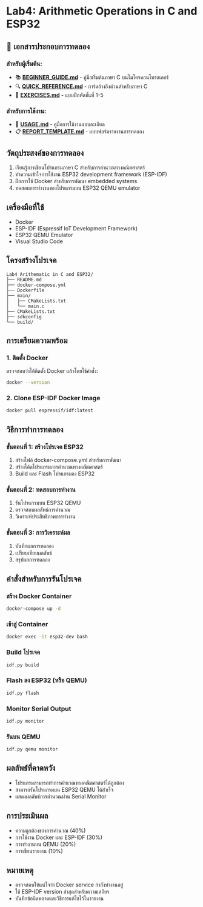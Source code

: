 # Lab4: Arithmetic Operations in C and ESP32

## 📖 เอกสารประกอบการทดลอง

### สำหรับผู้เริ่มต้น:
- 📚 **[BEGINNER_GUIDE.md](BEGINNER_GUIDE.md)** - คู่มือเริ่มต้นภาษา C บนไมโครคอนโทรลเลอร์
- 🔍 **[QUICK_REFERENCE.md](QUICK_REFERENCE.md)** - การ์ดอ้างอิงด่วนสำหรับภาษา C
- 📝 **[EXERCISES.md](EXERCISES.md)** - แบบฝึกหัดขั้นที่ 1-5

### สำหรับการใช้งาน:
- 🚀 **[USAGE.md](USAGE.md)** - คู่มือการใช้งานแบบละเอียด
- 📋 **[REPORT_TEMPLATE.md](REPORT_TEMPLATE.md)** - แบบฟอร์มรายงานการทดลอง

## วัตถุประสงค์ของการทดลอง
1. เรียนรู้การเขียนโปรแกรมภาษา C สำหรับการคำนวณทางคณิตศาสตร์
2. ทำความเข้าใจการใช้งาน ESP32 development framework (ESP-IDF)
3. ฝึกการใช้ Docker สำหรับการพัฒนา embedded systems
4. ทดสอบการทำงานของโปรแกรมบน ESP32 QEMU emulator

## เครื่องมือที่ใช้
- Docker
- ESP-IDF (Espressif IoT Development Framework)
- ESP32 QEMU Emulator
- Visual Studio Code

## โครงสร้างโปรเจค
```
Lab4 Arithematic in C and ESP32/
├── README.md
├── docker-compose.yml
├── Dockerfile
├── main/
│   ├── CMakeLists.txt
│   └── main.c
├── CMakeLists.txt
├── sdkconfig
└── build/
```

## การเตรียมความพร้อม

### 1. ติดตั้ง Docker
ตรวจสอบว่าได้ติดตั้ง Docker แล้วโดยใช้คำสั่ง:
```bash
docker --version
```

### 2. Clone ESP-IDF Docker Image
```bash
docker pull espressif/idf:latest
```

## วิธีการทำการทดลอง

### ขั้นตอนที่ 1: สร้างโปรเจค ESP32
1. สร้างไฟล์ docker-compose.yml สำหรับการพัฒนา
2. สร้างโค้ดโปรแกรมการคำนวณทางคณิตศาสตร์
3. Build และ Flash โปรแกรมลง ESP32

### ขั้นตอนที่ 2: ทดสอบการทำงาน
1. รันโปรแกรมบน ESP32 QEMU
2. ตรวจสอบผลลัพธ์การคำนวณ
3. วิเคราะห์ประสิทธิภาพการทำงาน

### ขั้นตอนที่ 3: การวิเคราะห์ผล
1. บันทึกผลการทดลอง
2. เปรียบเทียบผลลัพธ์
3. สรุปผลการทดลอง

## คำสั่งสำหรับการรันโปรเจค

### สร้าง Docker Container
```bash
docker-compose up -d
```

### เข้าสู่ Container
```bash
docker exec -it esp32-dev bash
```

### Build โปรเจค
```bash
idf.py build
```

### Flash ลง ESP32 (หรือ QEMU)
```bash
idf.py flash
```

### Monitor Serial Output
```bash
idf.py monitor
```

### รันบน QEMU
```bash
idf.py qemu monitor
```

## ผลลัพธ์ที่คาดหวัง
- โปรแกรมสามารถทำการคำนวณทางคณิตศาสตร์ได้ถูกต้อง
- สามารถรันโปรแกรมบน ESP32 QEMU ได้สำเร็จ
- แสดงผลลัพธ์การคำนวณผ่าน Serial Monitor

## การประเมินผล
- ความถูกต้องของการคำนวณ (40%)
- การใช้งาน Docker และ ESP-IDF (30%)
- การทำงานบน QEMU (20%)
- การเขียนรายงาน (10%)

## หมายเหตุ
- ตรวจสอบให้แน่ใจว่า Docker service กำลังทำงานอยู่
- ใช้ ESP-IDF version ล่าสุดสำหรับความเสถียร
- บันทึกข้อผิดพลาดและวิธีการแก้ไขไว้ในรายงาน
